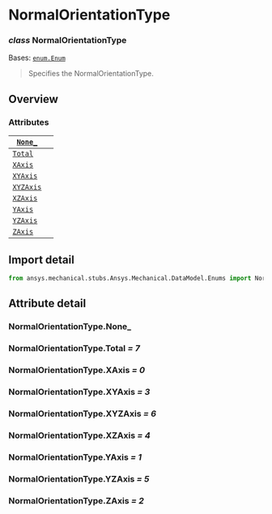 <a id="normalorientationtype"></a>

# NormalOrientationType

<a id="NormalOrientationType"></a>

### *class* NormalOrientationType

Bases: [`enum.Enum`](https://docs.python.org/3/library/enum.html#enum.Enum)

> Specifies the NormalOrientationType.

> <!-- !! processed by numpydoc !! -->

<a id="overview"></a>

## Overview

### Attributes

| [`None_`](#NormalOrientationType.None_)     |    |
|---------------------------------------------|----|
| [`Total`](#NormalOrientationType.Total)     |    |
| [`XAxis`](#NormalOrientationType.XAxis)     |    |
| [`XYAxis`](#NormalOrientationType.XYAxis)   |    |
| [`XYZAxis`](#NormalOrientationType.XYZAxis) |    |
| [`XZAxis`](#NormalOrientationType.XZAxis)   |    |
| [`YAxis`](#NormalOrientationType.YAxis)     |    |
| [`YZAxis`](#NormalOrientationType.YZAxis)   |    |
| [`ZAxis`](#NormalOrientationType.ZAxis)     |    |

<a id="import-detail"></a>

## Import detail

```python
from ansys.mechanical.stubs.Ansys.Mechanical.DataModel.Enums import NormalOrientationType
```

<a id="attribute-detail"></a>

## Attribute detail

<a id="NormalOrientationType.None_"></a>

### NormalOrientationType.None_

<a id="NormalOrientationType.Total"></a>

### NormalOrientationType.Total *= 7*

<a id="NormalOrientationType.XAxis"></a>

### NormalOrientationType.XAxis *= 0*

<a id="NormalOrientationType.XYAxis"></a>

### NormalOrientationType.XYAxis *= 3*

<a id="NormalOrientationType.XYZAxis"></a>

### NormalOrientationType.XYZAxis *= 6*

<a id="NormalOrientationType.XZAxis"></a>

### NormalOrientationType.XZAxis *= 4*

<a id="NormalOrientationType.YAxis"></a>

### NormalOrientationType.YAxis *= 1*

<a id="NormalOrientationType.YZAxis"></a>

### NormalOrientationType.YZAxis *= 5*

<a id="NormalOrientationType.ZAxis"></a>

### NormalOrientationType.ZAxis *= 2*
